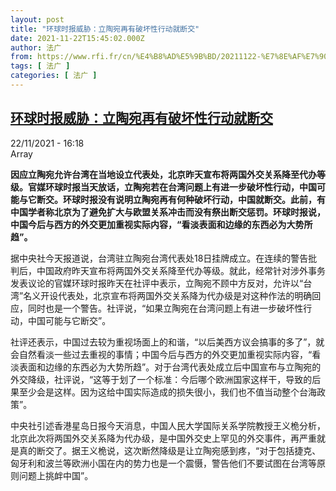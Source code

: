 ```yaml
---
layout: post
title: "环球时报威胁：立陶宛再有破坏性行动就断交"
date: 2021-11-22T15:45:02.000Z
author: 法广
from: https://www.rfi.fr/cn/%E4%B8%AD%E5%9B%BD/20211122-%E7%8E%AF%E7%90%83%E6%97%B6%E6%8A%A5%E5%A8%81%E8%83%81-%E7%AB%8B%E9%99%B6%E5%AE%9B%E5%86%8D%E6%9C%89%E7%A0%B4%E5%9D%8F%E6%80%A7%E8%A1%8C%E5%8A%A8%E5%B0%B1%E6%96%AD%E4%BA%A4
tags: [ 法广 ]
categories: [ 法广 ]
---
```

<!--1637595902000-->
[环球时报威胁：立陶宛再有破坏性行动就断交](https://www.rfi.fr/cn/%E4%B8%AD%E5%9B%BD/20211122-%E7%8E%AF%E7%90%83%E6%97%B6%E6%8A%A5%E5%A8%81%E8%83%81-%E7%AB%8B%E9%99%B6%E5%AE%9B%E5%86%8D%E6%9C%89%E7%A0%B4%E5%9D%8F%E6%80%A7%E8%A1%8C%E5%8A%A8%E5%B0%B1%E6%96%AD%E4%BA%A4)
------

<div>
<div>22/11/2021 - 16:18</div>Array<p><strong>                    因应立陶宛允许台湾在当地设立代表处，北京昨天宣布将两国外交关系降至代办等级。官媒环球时报当天放话，立陶宛若在台湾问题上有进一步破坏性行动，中国可能与它断交。环球时报没有说明立陶宛再有何种破坏行动，中国就断交。此前，有中国学者称北京为了避免扩大与欧盟关系冲击而没有祭出断交惩罚。环球时报说，中国今后与西方的外交更加重视实际内容，“看淡表面和边缘的东西必为大势所趋”。                </strong></p><div >                    <p>据中央社今天报道说，台湾驻立陶宛台湾代表处18日挂牌成立。在连续的警告批判后，中国政府昨天宣布将两国外交关系降至代办等级。就此，经常针对涉外事务发表议论的官媒环球时报昨天在社评中表示，立陶宛不顾中方反对，允许以“台湾”名义开设代表处，北京宣布将两国外交关系降为代办级是对这种作法的明确回应，同时也是一个警告。社评说，“如果立陶宛在台湾问题上有进一步破坏性行动，中国可能与它断交”。</p><p>社评还表示，中国过去较为重视场面上的和谐，“以后美西方议会搞事的多了”，就会自然看淡一些过去重视的事情；中国今后与西方的外交更加重视实际内容，“看淡表面和边缘的东西必为大势所趋”。对于台湾代表处成立后中国宣布与立陶宛的外交降级，社评说，“这等于划了一个标准：今后哪个欧洲国家这样干，导致的后果至少会是这样。因为这给中国实际造成的损失很小，我们也不值当动整个台海政策”。</p><p>中央社引述香港星岛日报今天消息，中国人民大学国际关系学院教授王义桅分析，北京此次将两国外交关系降为代办级，是中国外交史上罕见的外交事件，再严重就是真的断交了。据王义桅说，这次断然降级是让立陶宛感到疼，“对于包括捷克、匈牙利和波兰等欧洲小国在内的势力也是一个震慑，警告他们不要试图在台湾等原则问题上挑衅中国”。</p>                                            <div data-selfpromo-newsletter>    </div>    <div data-selfpromo-app>    </div>                </div>
</div>
